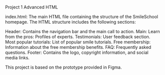 Project 1 Advanced HTML

index.html: The main HTML file containing the structure of the SmileSchool homepage.
The HTML structure includes the following sections:

Header: Contains the navigation bar and the main call to action.
Main:
Learn from the pros: Profiles of experts.
Testimonials: User feedback section.
Most popular tutorials: List of popular smile tutorials.
Free membership: Information about the free membership benefits.
FAQ: Frequently asked questions.
Footer: Contains the logo, copyright information, and social media links.

This project is based on the prototype provided in Figma.
